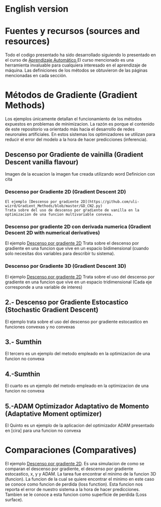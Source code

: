 # English version
# Fuentes y recursos (sources and resources)

Todo el codigo presentado ha sido desarrollado siguiendo lo presentado en el curso de <a href="http://personal.cimat.mx:8181/~mrivera/cursos/temas_aprendizaje.html" target="_blank"> Aprendizaje Automático <a>
El curso mencionado es una herramienta invaluable para cualquiera interesado en el aprendizaje de máquina.
Las definiciones de los métodos se obtuvieron de las páginas mencionadas en cada sección.


# **Métodos de Gradiente (Gradient Methods)**

Los ejemplos únicamente detallan el funcionamiento de los métodos expuestos en problemas de mínimizacion.
La razón es porque el contenido de este repositorio va orientado más hacia el desarrollo de redes neuronales artificiales.
En estos sistemas los optimizadores se utilizan para reducir el error del modelo a la hora de hacer predicciones (inferencia).

## Descenso por Gradiente de vainilla (Gradient Descent vanilla flavour)
  Imagen de la ecuacion la imagen fue creada utilizando word
  Definicion con cita

### Descenso por Gradiente 2D (Gradient Descent 2D)
    El ejemplo [Descenso por gradiente 2D](https://github.com/uli-wizrd/Gradient_Methods/blob/master/GD_CN2.py) 
    Trata sobre del uso de descenso por gradiente de vanilla en la optimizacion de una funcion multivariable convexa.

### Descenso por gradiente 2D con derivada numerica (Gradient Descent 2D with numerical derivatives)

El ejemplo [Descenso por gradiente 2D](https://github.com/uli-wizrd/Gradient_Methods/blob/master/GD_CN2.py) 
Trata sobre el descenso por gradiente en una funcion que vive en un espacio bidimensional (cuando solo necesitas dos variables para describir tu sistema).

### Descenso por Gradiente 3D (Gradient Descent 3D)
    
El ejemplo [Descenso por gradiente 2D](https://github.com/uli-wizrd/Gradient_Methods/blob/master/GD_CN2.py)
    Trata sobre el uso del descenso por gradiente en una funcion que vive en un espacio tridimensional (Cada eje corresponde a una variable de interes)

## 2.- Descenso por Gradiente Estocastico (Stochastic Gradient Descent)

  
El ejemplo trata sobre el uso del descenso por gradiente estocastico en funciones convexas y no convexas

## 3.- Sumthin

El tercero es un ejemplo del metodo empleado en la optimizacion de una funcion no convexa

## 4.-Sumthin

El cuarto es un ejemplo del metodo empleado en la optimizacion de una funcion no convexa

## 5.-ADAM Optimizador Adaptativo de Momento (Adaptative Moment optimizer) 

El Quinto es un ejemplo de la aplicacion del optimizador ADAM presentado en [cira] para una funcion no convexa

# Comparaciones (Comparatives)

El ejemplo [Descenso por gradiente 2D](https://github.com/uli-wizrd/Gradient_Methods/blob/master/GD_CN2.py).
Es una simulacion de como se comparan el descenso por gradiente, el descenso por gradiente estocastico, x, y y ADAM.
La tarea fue encontrar el minimo de la funcion 3D (funcion).
La funcion de la cual se quiere encontrar el minimo en este caso se conoce como funcion de perdida (loss function).
Esta funcion nos reporta el error de nuestro sistema a la hora de hacer predicciones.
Tambien se le conoce a esta funcion como superficie de perdida (Loss surface).
